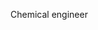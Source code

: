 Chemical engineer

<!---
bunnymai/bunnymai is a ✨ special ✨ repository because its `README.md` (this file) appears on your GitHub profile.
You can click the Preview link to take a look at your changes.
--->
